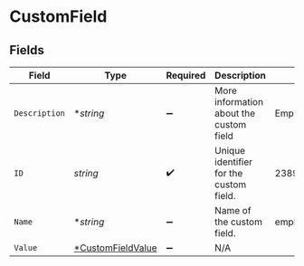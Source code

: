 # CustomField


## Fields

| Field                                                        | Type                                                         | Required                                                     | Description                                                  | Example                                                      |
| ------------------------------------------------------------ | ------------------------------------------------------------ | ------------------------------------------------------------ | ------------------------------------------------------------ | ------------------------------------------------------------ |
| `Description`                                                | **string*                                                    | :heavy_minus_sign:                                           | More information about the custom field                      | Employee Level                                               |
| `ID`                                                         | *string*                                                     | :heavy_check_mark:                                           | Unique identifier for the custom field.                      | 2389328923893298                                             |
| `Name`                                                       | **string*                                                    | :heavy_minus_sign:                                           | Name of the custom field.                                    | employee_level                                               |
| `Value`                                                      | [*CustomFieldValue](../../models/shared/customfieldvalue.md) | :heavy_minus_sign:                                           | N/A                                                          |                                                              |